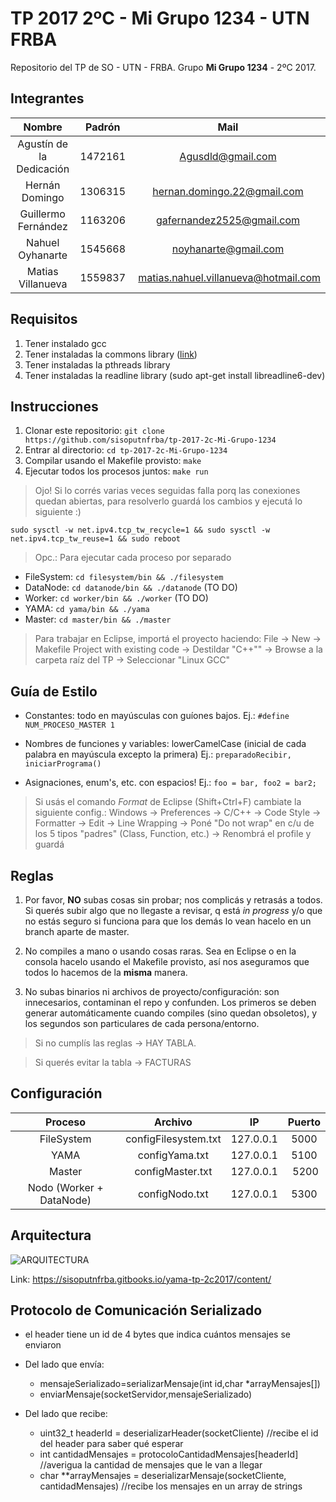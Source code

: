 # TP 2017 2ºC - Mi Grupo 1234 - UTN FRBA

Repositorio del TP de SO - UTN - FRBA.
Grupo **Mi Grupo 1234** - 2ºC 2017.


## Integrantes

Nombre | Padrón | Mail |
:---: | :---: | :---: |
Agustín de la Dedicación | 1472161 | Agusdld@gmail.com |
Hernán Domingo | 1306315 | hernan.domingo.22@gmail.com |
Guillermo Fernández | 1163206 | gafernandez2525@gmail.com |
Nahuel Oyhanarte | 1545668 | noyhanarte@gmail.com |
Matias Villanueva | 1559837 | matias.nahuel.villanueva@hotmail.com |


## Requisitos

1. Tener instalado gcc
2. Tener instaladas la commons library ([link](https://github.com/sisoputnfrba/so-commons-library))
3. Tener instaladas la pthreads library
4. Tener instaladas la readline library (sudo apt-get install libreadline6-dev)


## Instrucciones

1. Clonar este repositorio: `git clone https://github.com/sisoputnfrba/tp-2017-2c-Mi-Grupo-1234`
2. Entrar al directorio: `cd tp-2017-2c-Mi-Grupo-1234`
3. Compilar usando el Makefile provisto: `make`
4. Ejecutar todos los procesos juntos: `make run`

> Ojo! Si lo corrés varias veces seguidas falla porq las conexiones quedan abiertas, para resolverlo guardá los cambios y ejecutá lo siguiente :)

`sudo sysctl -w net.ipv4.tcp_tw_recycle=1 && sudo sysctl -w net.ipv4.tcp_tw_reuse=1 && sudo reboot`


> Opc.: Para ejecutar cada proceso por separado
* FileSystem: `cd filesystem/bin && ./filesystem`
* DataNode: `cd datanode/bin && ./datanode` (TO DO)
* Worker: `cd worker/bin && ./worker` (TO DO)
* YAMA: `cd yama/bin && ./yama`
* Master: `cd master/bin && ./master`


> Para trabajar en Eclipse, importá el proyecto haciendo: File -> New -> Makefile Project with existing code -> Destildar "C++"" -> Browse a la carpeta raíz del TP -> Seleccionar "Linux GCC"


## Guía de Estilo

* Constantes: todo en mayúsculas con guíones bajos. Ej.: `#define NUM_PROCESO_MASTER 1`

* Nombres de funciones y variables: lowerCamelCase (inicial de cada palabra en mayúscula excepto la primera)
Ej.: `preparadoRecibir, iniciarPrograma()`

* Asignaciones, enum's, etc. con espacios!
Ej.: `foo = bar, foo2 = bar2;`

> Si usás el comando *Format* de Eclipse (Shift+Ctrl+F) cambiate la siguiente config.:
Windows -> Preferences -> C/C++ -> Code Style -> Formatter -> Edit -> Line Wrapping -> Poné "Do not wrap" en c/u de los 5 tipos "padres" (Class, Function, etc.) -> Renombrá el profile y guardá


## Reglas

1) Por favor, **NO** subas cosas sin probar; nos complicás y retrasás a todos.
Si querés subir algo que no llegaste a revisar, q está _in progress_ y/o que no estás seguro si funciona para que los demás lo vean hacelo en un branch aparte de master.

2) No compiles a mano o usando cosas raras. Sea en Eclipse o en la consola hacelo usando el Makefile provisto, así nos aseguramos que todos lo hacemos de la **misma** manera.

3) No subas binarios ni archivos de proyecto/configuración: son innecesarios, contaminan el repo y confunden.
Los primeros se deben generar automáticamente cuando compiles (sino quedan obsoletos), y los segundos son particulares de cada persona/entorno.

> Si no cumplís las reglas -> HAY TABLA.

> Si querés evitar la tabla -> FACTURAS

## Configuración

Proceso | Archivo | IP | Puerto |
:---: | :---: | :---: | :---: |
FileSystem | configFilesystem.txt | 127.0.0.1 | 5000 |
YAMA | configYama.txt | 127.0.0.1 | 5100 |
Master | configMaster.txt | 127.0.0.1 | 5200 |
Nodo (Worker + DataNode) | configNodo.txt | 127.0.0.1 | 5300 |


## Arquitectura

![ARQUITECTURA](https://sisoputnfrba.gitbooks.io/yama-tp-2c2017/content/assets/arquitectura.png)

Link: https://sisoputnfrba.gitbooks.io/yama-tp-2c2017/content/


## Protocolo de Comunicación Serializado

* el header tiene un id de 4 bytes que indica cuántos mensajes se enviaron

* Del lado que envía:
	* mensajeSerializado=serializarMensaje(int id,char *arrayMensajes[])
	* enviarMensaje(socketServidor,mensajeSerializado)

* Del lado que recibe:
	* uint32_t headerId = deserializarHeader(socketCliente)	//recibe el id del header para saber qué esperar
	* int cantidadMensajes = protocoloCantidadMensajes[headerId]	//averigua la cantidad de mensajes que le van a llegar
	* char **arrayMensajes = deserializarMensaje(socketCliente, cantidadMensajes)	//recibe los mensajes en un array de strings



